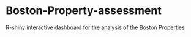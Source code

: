 # Boston-Property-assessment

R-shiny interactive dashboard for the analysis of the Boston Properties
